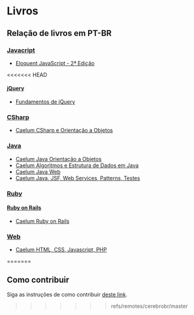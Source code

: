 # Livros

## Relação de livros em PT-BR

### [Javacript](https://github.com/cerebrobr/livros/tree/master/JavaScript/)
- [Eloquent JavaScript - 2ª Edição](http://eloquentjavascript.com.br/)

<<<<<<< HEAD
#### [jQuery](https://github.com/cerebrobr/livros/tree/master/JavaScript/Jquery)
- [Fundamentos de jQuery](https://github.com/cerebrobr/livros/blob/master/JavaScript/Jquery/jquery-fundamentals-book-pt-BR.pdf)

### [CSharp](https://github.com/cerebrobr/livros/tree/master/CSharp)
- [Caelum CSharp e Orientação a Objetos](https://github.com/cerebrobr/livros/blob/master/CSharp/caelum-csharp-dotnet-fn13.pdf)

### [Java](https://github.com/cerebrobr/livros/tree/master/Java)
- [Caelum Java Orientação a Objetos](https://github.com/cerebrobr/livros/blob/master/Java/caelum-java-objetos-fj11.pdf)
- [Caelum Algoritmos e Estrutura de Dados em Java](https://github.com/cerebrobr/livros/blob/master/Java/caelum-algoritmos-estruturas-dados-java-cs14.pdf)
- [Caelum Java Web](https://github.com/cerebrobr/livros/blob/master/Java/caelum-java-web-fj21.pdf)
- [Caelum Java, JSF, Web Services, Patterns, Testes](https://github.com/cerebrobr/livros/blob/master/Java/caelum-java-testes-jsf-web-services-design-patterns-fj22.pdf)

### [Ruby](https://github.com/cerebrobr/livros/tree/master/Ruby)

#### [Ruby on Rails](https://github.com/cerebrobr/livros/tree/master/Ruby/Ruby%20on%20Rails)  
- [Caelum Ruby on Rails](https://github.com/cerebrobr/livros/blob/master/Ruby/Ruby%20on%20Rails/caelum-ruby-on-rails-rr71.pdf)

### [Web](https://github.com/cerebrobr/livros/tree/master/Web)
- [Caelum HTML, CSS, Javascript, PHP](https://github.com/cerebrobr/livros/tree/master/Web)



=======
## Como contribuir

Siga as instruções de como contribuir [deste link](https://github.com/cerebrobr/cerebro/blob/master/CONTRIBUTING.md).
>>>>>>> refs/remotes/cerebrobr/master

